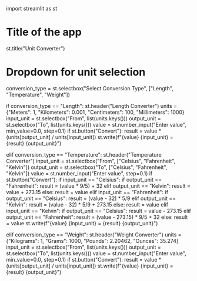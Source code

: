 import streamlit as st

# Title of the app
st.title("Unit Converter")

# Dropdown for unit selection
conversion_type = st.selectbox("Select Conversion Type", ["Length", "Temperature", "Weight"])

if conversion_type == "Length":
    st.header("Length Converter")
    units = {"Meters": 1, "Kilometers": 0.001, "Centimeters": 100, "Millimeters": 1000}
    input_unit = st.selectbox("From", list(units.keys()))
    output_unit = st.selectbox("To", list(units.keys()))
    value = st.number_input("Enter value", min_value=0.0, step=0.1)
    if st.button("Convert"):
        result = value * (units[output_unit] / units[input_unit])
        st.write(f"{value} {input_unit} = {result} {output_unit}")

elif conversion_type == "Temperature":
    st.header("Temperature Converter")
    input_unit = st.selectbox("From", ["Celsius", "Fahrenheit", "Kelvin"])
    output_unit = st.selectbox("To", ["Celsius", "Fahrenheit", "Kelvin"])
    value = st.number_input("Enter value", step=0.1)
    if st.button("Convert"):
        if input_unit == "Celsius":
            if output_unit == "Fahrenheit":
                result = (value * 9/5) + 32
            elif output_unit == "Kelvin":
                result = value + 273.15
            else:
                result = value
        elif input_unit == "Fahrenheit":
            if output_unit == "Celsius":
                result = (value - 32) * 5/9
            elif output_unit == "Kelvin":
                result = (value - 32) * 5/9 + 273.15
            else:
                result = value
        elif input_unit == "Kelvin":
            if output_unit == "Celsius":
                result = value - 273.15
            elif output_unit == "Fahrenheit":
                result = (value - 273.15) * 9/5 + 32
            else:
                result = value
        st.write(f"{value} {input_unit} = {result} {output_unit}")

elif conversion_type == "Weight":
    st.header("Weight Converter")
    units = {"Kilograms": 1, "Grams": 1000, "Pounds": 2.20462, "Ounces": 35.274}
    input_unit = st.selectbox("From", list(units.keys()))
    output_unit = st.selectbox("To", list(units.keys()))
    value = st.number_input("Enter value", min_value=0.0, step=0.1)
    if st.button("Convert"):
        result = value * (units[output_unit] / units[input_unit])
        st.write(f"{value} {input_unit} = {result} {output_unit}")
